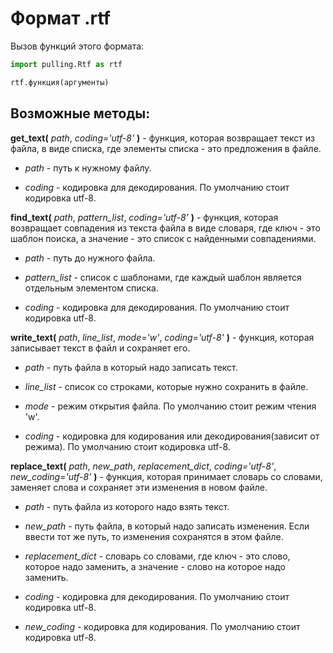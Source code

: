 # Формат .rtf
Вызов функций этого формата:

```python
import pulling.Rtf as rtf

rtf.функция(аргументы)
```
## Возможные методы:
**get_text(** *path*, *coding='utf-8'* **)** - функция, которая возвращает текст из файла, в виде списка, где элементы списка - это предложения в файле.

 - *path* - путь к нужному файлу.

 - *coding* - кодировка для декодирования. По умолчанию стоит кодировка utf-8.


**find_text(** *path*, *pattern_list*, *coding='utf-8'* **)** - функция, которая возвращает совпадения из текста файла в виде словаря, где ключ - это шаблон поиска, а значение - это список с найденными совпадениями.

 - *path* - путь до нужного файла.

 - *pattern_list* - список с шаблонами, где каждый шаблон является отдельным элементом списка.

 - *coding* - кодировка для декодирования. По умолчанию стоит кодировка utf-8.


**write_text(** *path*, *line_list*, *mode='w'*, *coding='utf-8'* **)** - функция, которая записывает текст в файл и сохраняет его.

 - *path* - путь файла в который надо записать текст.

 - *line_list* - список со строками, которые нужно сохранить в файле.

 - *mode* - режим открытия файла. По умолчанию стоит режим чтения 'w'.

 - *coding* - кодировка для кодирования или декодирования(зависит от режима). По умолчанию стоит кодировка utf-8.


**replace_text(** *path*, *new_path*, *replacement_dict*, *coding='utf-8'*, *new_coding='utf-8'* **)** - функция, которая принимает словарь со словами, заменяет слова и сохраняет эти изменения в новом файле.

 - *path* - путь файла из которого надо взять текст.

 - *new_path* - путь файла, в который надо записать изменения. Если ввести тот же путь, то изменения сохранятся в этом файле.

 - *replacement_dict* - словарь со словами, где ключ - это слово, которое надо заменить, а значение - слово на которое надо заменить.

 - *coding* - кодировка для декодирования. По умолчанию стоит кодировка utf-8.

 - *new_coding* - кодировка для кодирования. По умолчанию стоит кодировка utf-8.